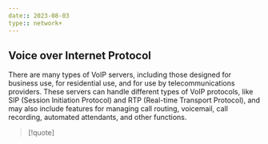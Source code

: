 ```yaml
---
date:: 2023-08-03
type:: network+
---
```

##  Voice over Internet Protocol
There are many types of VoIP servers, including those designed for business use, for residential use, and for use by telecommunications providers. These servers can handle different types of VoIP protocols, like SIP (Session Initiation Protocol) and RTP (Real-time Transport Protocol), and may also include features for managing call routing, voicemail, call recording, automated attendants, and other functions.

>[!quote]